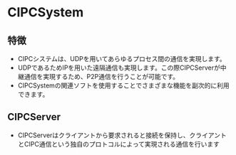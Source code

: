 # CIPCSystem

## 特徴
* CIPCシステムは、UDPを用いてあらゆるプロセス間の通信を実現します。
* UDPであるためIPを用いた遠隔通信も実現します。この際CIPCServerが中継通信を実現するため、P2P通信を行うことが可能です。
* CIPCSystemの関連ソフトを使用することでさまざまな機能を副次的に利用できます。 

## CIPCServer
* CIPCServerはクライアントから要求されると接続を保持し、クライアントとCIPC通信という独自のプロトコルによって実現される通信を行います
